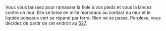 Vous vous baissez pour ramasser la fiole à vos pieds et vous la lancez contre un mur. Elle se brise en mille morceaux au contact du mur et le liquide poisseux vert se répand par terre. Rien ne se passe. Perplexe, vous décidez de partir de cet endroit au [527](527).